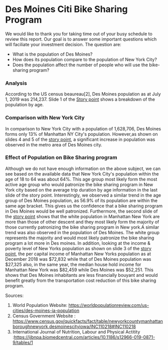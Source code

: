 # Des Moines Citi Bike Sharing Program 

We would like to thank you for taking time out of your busy schedule to review this report. Our goal is to answer some important questions which will faciliate your investment decision. The question are:
* What is the population of Des Moines? 
* How does its population compare to the population of New York City? 
* Does the population affect the number of people who will use the bike-sharing program? 
### Analysis 
According to the US census beaureau[2], Des Moines population as at July 1, 2019 was  214,237. Slide 1 of the [Story point](https://public.tableau.com/profile/femi.adeleke#!/vizhome/Book1_15955256267580/StoryPoints?publish=yes) shows a breakdown of the population by age.

### Comparison with New York City
In comparison to New York City with a population of 1,628,706, Des Moines forms only 13% of Manhattan NY City's population. However,as shown on slides 4 and 5 of the [story point](https://public.tableau.com/profile/femi.adeleke#!/vizhome/Book1_15955256267580/StoryPoints?publish=yes), a significant increase in population was observed in the metro area of Des Moines city. 

### Effect of Population on Bike Sharing program
Although we do not have enough information on the above subject, we can see based on the available data that  New York City's population within the age of 18 to 64 was about 64%. This age group most likely form the most active age group who would patronize the bike sharing program in New York city based on the average trip duration by age information in the last slide of the story point. Interestingly, we observed a similar trend in the age group of Des Moines population, as 56.9% of its population are within the same age bracket. This gives us the confidence that a bike sharing program in Des Moines would be well patronized. Furthermore, the second slide of the [story point](https://public.tableau.com/profile/femi.adeleke#!/vizhome/Book1_15955256267580/StoryPoints?publish=yes) shows that the white population in Manhattan New York are more than those of other descent and they most likely form the majority of those currently patronizing the bike sharing program in New york.A similar trend was also observed in the population of Des Moines. The white group represents the majority and would most likely patronize the bike sharing program a lot more in Des moines. 
In addition, looking at the income & poverty level of New Yorks population as shown on slide 3 of the [story point](https://public.tableau.com/profile/femi.adeleke#!/vizhome/Book1_15955256267580/StoryPoints?publish=yes), the per capital income of Manhattan New Yorks population as at December 2018 was $72,832 while that of Des Moines population was $27,325 also, in the same year, the median house hold income for Manhattan New York was $82,459 while Des Moines was $52,251. This shows that Des Moines inhabitants are less financially bouyant and would benefit greatly from the transportation cost reduction of this bike sharing program. 








Sources:
1. World Population Website: https://worldpopulationreview.com/us-cities/des-moines-ia-population
2. Census Government Website : https://www.census.gov/quickfacts/fact/table/newyorkcountymanhattanboroughnewyork,desmoinescityiowa/INC110218#INC110218
3. International Journal of Nutrition, Labour and Physical Actitity :https://ijbnpa.biomedcentral.com/articles/10.1186/s12966-019-0871-9/tables/1

 
